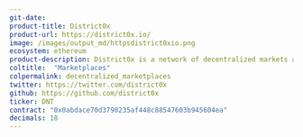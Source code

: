 ```yaml
---
git-date:
product-title: District0x
product-url: https://district0x.io/
image: /images/output_md/httpsdistrict0xio.png
ecosystem: ethereum
product-description: District0x is a network of decentralized markets and communities that exist as decentralized autonomous organizations.
coltitle:  "Marketplaces"
colpermalink: decentralized_marketplaces
twitter: https://twitter.com/district0x
github: https://github.com/district0x
ticker: DNT
contract: "0x0abdace70d3790235af448c88547603b945604ea"
decimals: 18
---
```

